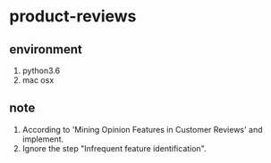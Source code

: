 # product-reviews

## environment
1. python3.6
2. mac osx

## note
1. According to 'Mining Opinion Features in Customer Reviews' and implement.
2. Ignore the step "Infrequent feature identification".
